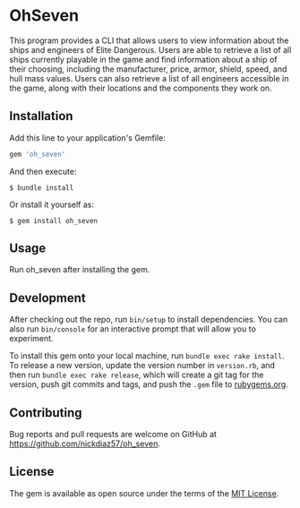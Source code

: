 # OhSeven

This program provides a CLI that allows users to view information about the ships and engineers of Elite Dangerous. Users are able to retrieve a list of all ships currently playable in the game and find information about a ship of their choosing, including the manufacturer, price, armor, shield, speed, and hull mass values.  Users can also retrieve a list of all engineers accessible in the game, along with their locations and the components they work on.

## Installation

Add this line to your application's Gemfile:

```ruby
gem 'oh_seven'
```

And then execute:

    $ bundle install

Or install it yourself as:

    $ gem install oh_seven

## Usage

Run oh_seven after installing the gem.

## Development

After checking out the repo, run `bin/setup` to install dependencies. You can also run `bin/console` for an interactive prompt that will allow you to experiment.

To install this gem onto your local machine, run `bundle exec rake install`. To release a new version, update the version number in `version.rb`, and then run `bundle exec rake release`, which will create a git tag for the version, push git commits and tags, and push the `.gem` file to [rubygems.org](https://rubygems.org).

## Contributing

Bug reports and pull requests are welcome on GitHub at https://github.com/nickdiaz57/oh_seven.


## License

The gem is available as open source under the terms of the [MIT License](https://opensource.org/licenses/MIT).
